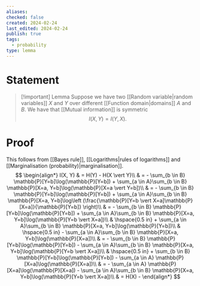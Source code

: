 ```yaml
---
aliases: 
checked: false
created: 2024-02-24
last_edited: 2024-02-24
publish: true
tags:
  - probability
type: lemma
---
```

# Statement

> [!important] Lemma
> Suppose we have two [[Random variable|random variables]] $X$ and $Y$ over different [[Function domain|domains]] $A$ and $B$. We have that [[Mutual information]] is symmetric
> $$ I(X, Y) = I(Y, X).$$

# Proof
This follows from [[Bayes rule]], [[Logarithms|rules of logarithms]] and [[Marginalisation (probability)|marginalisation]].
$$
\begin{align*}
I(X, Y) & = H(Y) - H(X \vert Y)\\
& = - \sum_{b \in B} \mathbb{P}[Y=b]\log(\mathbb{P}[Y=b]) + \sum_{a \in A}\sum_{b \in B} \mathbb{P}[X=a, Y=b]\log(\mathbb{P}[X=a \vert Y=b])\\
& = - \sum_{b \in B} \mathbb{P}[Y=b]\log(\mathbb{P}[Y=b]) + \sum_{a \in A}\sum_{b \in B} \mathbb{P}[X=a, Y=b]\log\left (\frac{\mathbb{P}[Y=b \vert X=a]\mathbb{P}[X=a]}{\mathbb{P}[Y=b]} \right)\\
& = - \sum_{b \in B} \mathbb{P}[Y=b]\log(\mathbb{P}[Y=b]) + \sum_{a \in A}\sum_{b \in B} \mathbb{P}[X=a, Y=b]\log(\mathbb{P}[Y=b \vert X=a])\\
& \hspace{0.5 in} + \sum_{a \in A}\sum_{b \in B} \mathbb{P}[X=a, Y=b]\log(\mathbb{P}[Y=b])\\
& \hspace{0.5 in} - \sum_{a \in A}\sum_{b \in B} \mathbb{P}[X=a, Y=b]\log(\mathbb{P}[X=a])\\
& = - \sum_{b \in B} \mathbb{P}[Y=b]\log(\mathbb{P}[Y=b]) - \sum_{a \in A}\sum_{b \in B} \mathbb{P}[X=a, Y=b]\log(\mathbb{P}[Y=b \vert X=a])\\
& \hspace{0.5 in} + \sum_{b \in B} \mathbb{P}[Y=b]\log(\mathbb{P}[Y=b]) - \sum_{a \in A} \mathbb{P}[X=a]\log(\mathbb{P}[X=a])\\
& = - \sum_{a \in A} \mathbb{P}[X=a]\log(\mathbb{P}[X=a]) - \sum_{a \in A}\sum_{b \in B} \mathbb{P}[X=a, Y=b]\log(\mathbb{P}[Y=b \vert X=a])\\
& = H(X) - 
\end{align*}
$$